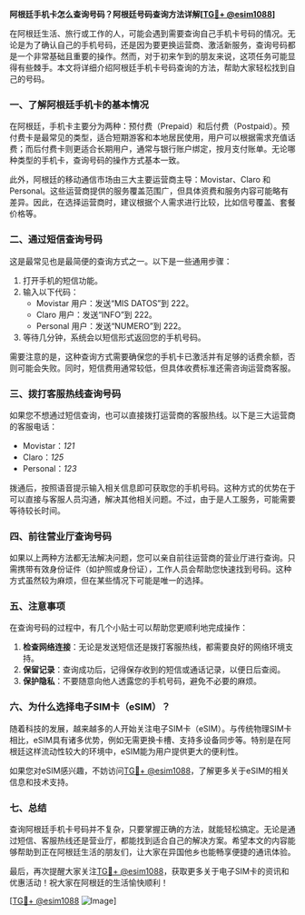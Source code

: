 **阿根廷手机卡怎么查询号码？阿根廷号码查询方法详解[[TG💪+ @esim1088](https://t.me/s/esim1088)]**

在阿根廷生活、旅行或工作的人，可能会遇到需要查询自己手机卡号码的情况。无论是为了确认自己的手机号码，还是因为要更换运营商、激活新服务，查询号码都是一个非常基础且重要的操作。然而，对于初来乍到的朋友来说，这项任务可能显得有些棘手。本文将详细介绍阿根廷手机卡号码查询的方法，帮助大家轻松找到自己的号码。

### **一、了解阿根廷手机卡的基本情况**

在阿根廷，手机卡主要分为两种：预付费（Prepaid）和后付费（Postpaid）。预付费卡是最常见的类型，适合短期游客和本地居民使用，用户可以根据需求充值话费；而后付费卡则更适合长期用户，通常与银行账户绑定，按月支付账单。无论哪种类型的手机卡，查询号码的操作方式基本一致。

此外，阿根廷的移动通信市场由三大主要运营商主导：Movistar、Claro 和 Personal。这些运营商提供的服务覆盖范围广，但具体资费和服务内容可能略有差异。因此，在选择运营商时，建议根据个人需求进行比较，比如信号覆盖、套餐价格等。

### **二、通过短信查询号码**

这是最常见也是最简便的查询方式之一。以下是一些通用步骤：

1. 打开手机的短信功能。
2. 输入以下代码：
   - Movistar 用户：发送“MIS DATOS”到 222。
   - Claro 用户：发送“INFO”到 222。
   - Personal 用户：发送“NUMERO”到 222。
3. 等待几分钟，系统会以短信形式返回您的手机号码。

需要注意的是，这种查询方式需要确保您的手机卡已激活并有足够的话费余额，否则可能会失败。同时，短信费用通常较低，但具体收费标准还需咨询运营商客服。

### **三、拨打客服热线查询号码**

如果您不想通过短信查询，也可以直接拨打运营商的客服热线。以下是三大运营商的客服电话：

- Movistar：*121*
- Claro：*125*
- Personal：*123*

拨通后，按照语音提示输入相关信息即可获取您的手机号码。这种方式的优势在于可以直接与客服人员沟通，解决其他相关问题。不过，由于是人工服务，可能需要等待较长时间。

### **四、前往营业厅查询号码**

如果以上两种方法都无法解决问题，您可以亲自前往运营商的营业厅进行查询。只需携带有效身份证件（如护照或身份证），工作人员会帮助您快速找到号码。这种方式虽然较为麻烦，但在某些情况下可能是唯一的选择。

### **五、注意事项**

在查询号码的过程中，有几个小贴士可以帮助您更顺利地完成操作：

1. **检查网络连接**：无论是发送短信还是拨打客服热线，都需要良好的网络环境支持。
2. **保留记录**：查询成功后，记得保存收到的短信或通话记录，以便日后查阅。
3. **保护隐私**：不要随意向他人透露您的手机号码，避免不必要的麻烦。

### **六、为什么选择电子SIM卡（eSIM）？**

随着科技的发展，越来越多的人开始关注电子SIM卡（eSIM）。与传统物理SIM卡相比，eSIM具有诸多优势，例如无需更换卡槽、支持多设备同步等。特别是在阿根廷这样流动性较大的环境中，eSIM能为用户提供更大的便利性。

如果您对eSIM感兴趣，不妨访问[TG💪+ @esim1088](https://t.me/s/esim1088)，了解更多关于eSIM的相关信息和技术支持。

### **七、总结**

查询阿根廷手机卡号码并不复杂，只要掌握正确的方法，就能轻松搞定。无论是通过短信、客服热线还是营业厅，都能找到适合自己的解决方案。希望本文的内容能够帮助到正在阿根廷生活的朋友们，让大家在异国他乡也能畅享便捷的通讯体验。

最后，再次提醒大家关注[TG💪+ @esim1088](https://t.me/s/esim1088)，获取更多关于电子SIM卡的资讯和优惠活动！祝大家在阿根廷的生活愉快顺利！

[[TG💪+ @esim1088](https://t.me/s/esim1088) ![Image](https://i.postimg.cc/4NQfJmqS/Snipaste-2025-05-13-00-14-12.png)]